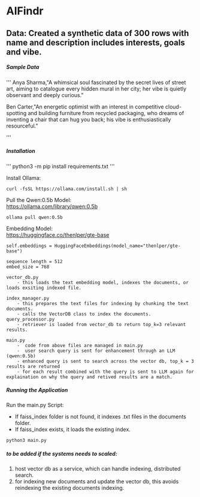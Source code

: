 # AIFindr

## Data: Created a synthetic data of 300 rows with name and description includes interests, goals and vibe.

##### Sample Data
'''
Anya Sharma,"A whimsical soul fascinated by the secret lives of street art, aiming to catalogue every hidden mural in her city; her vibe is quietly observant and deeply curious."

Ben Carter,"An energetic optimist with an interest in competitive cloud-spotting and building furniture from recycled packaging, who dreams of inventing a chair that can hug you back; his vibe is enthusiastically resourceful."

'''

##### Installation

'''
python3 -m pip install requirements.txt
'''

Install Ollama:
```
curl -fsSL https://ollama.com/install.sh | sh
```


Pull the Qwen:0.5b Model:  
https://ollama.com/library/qwen:0.5b


```
ollama pull qwen:0.5b

```

Embedding Model:  
https://huggingface.co/thenlper/gte-base

```
self.embeddings = HuggingFaceEmbeddings(model_name="thenlper/gte-base")

sequence length = 512
embed_size = 768
```



```
vector_db.py
    - this loads the text embedding model, indexes the documents, or loads exsiting indexed file.

index_manager.py
    - this prepares the text files for indexing by chunking the text documents.
    - calls the VectorDB class to index the documents.
query_processor.py
    - retriever is loaded from vector_db to return top_k=3 relevant results.

main.py
    -  code from above files are managed in main.py
    -  user search query is sent for enhancement through an LLM (qwen:0.5b)
    - enhanced query is sent to search across the vector db, top_k = 3 results are returned
    - for each result combined with the query is sent to LLM again for explaination on why the query and retived results are a match.

```


##### Running the Application

Run the main.py Script:
- If faiss_index folder is not found, it indexes .txt files in the documents folder.
- If faiss_index exists, it loads the existing index.

```python3 main.py```




##### to be added if the systems needs to scaled:
1. host vector db as a service, which can handle indexing, distributed search.
2. for indexing new documents and update the vector db, this avoids reindexing the existing documents indexing.




